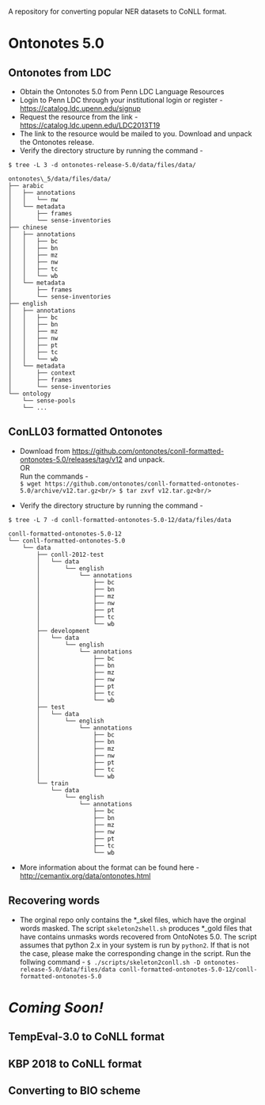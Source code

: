 A repository for converting popular NER datasets to CoNLL format.

# Ontonotes 5.0

## Ontonotes from LDC

* Obtain the Ontonotes 5.0 from Penn LDC Language Resources
* Login to Penn LDC through your institutional login or register - https://catalog.ldc.upenn.edu/signup<br />
* Request the resource from the link - https://catalog.ldc.upenn.edu/LDC2013T19
* The link to the resource would be mailed to you. Download and unpack the Ontonotes release. 
* Verify the directory structure by running the command - 

```
$ tree -L 3 -d ontonotes-release-5.0/data/files/data/
```
```
ontonotes\_5/data/files/data/
├── arabic
│   ├── annotations
│   │   └── nw
│   └── metadata
│       ├── frames
│       └── sense-inventories
├── chinese
│   ├── annotations
│   │   ├── bc
│   │   ├── bn
│   │   ├── mz
│   │   ├── nw
│   │   ├── tc
│   │   └── wb
│   └── metadata
│       ├── frames
│       └── sense-inventories
├── english
│   ├── annotations
│   │   ├── bc
│   │   ├── bn
│   │   ├── mz
│   │   ├── nw
│   │   ├── pt
│   │   ├── tc
│   │   └── wb
│   └── metadata
│       ├── context
│       ├── frames
│       └── sense-inventories
└── ontology
    └── sense-pools
    └── ...
```
<tree>
    
## ConLL03 formatted Ontonotes 

* Download from https://github.com/ontonotes/conll-formatted-ontonotes-5.0/releases/tag/v12 and unpack.<br/>
OR<br/> 
Run the commands -<br/>
``
$ wget https://github.com/ontonotes/conll-formatted-ontonotes-5.0/archive/v12.tar.gz<br/>
$ tar zxvf v12.tar.gz<br/>
``

* Verify the directory structure by running the command - 
```
$ tree -L 7 -d conll-formatted-ontonotes-5.0-12/data/files/data
```
```
conll-formatted-ontonotes-5.0-12
└── conll-formatted-ontonotes-5.0
    └── data
        ├── conll-2012-test
        │   └── data
        │       └── english
        │           └── annotations
        │               ├── bc
        │               ├── bn
        │               ├── mz
        │               ├── nw
        │               ├── pt
        │               ├── tc
        │               └── wb
        ├── development
        │   └── data
        │       └── english
        │           └── annotations
        │               ├── bc
        │               ├── bn
        │               ├── mz
        │               ├── nw
        │               ├── pt
        │               ├── tc
        │               └── wb
        ├── test
        │   └── data
        │       └── english
        │           └── annotations
        │               ├── bc
        │               ├── bn
        │               ├── mz
        │               ├── nw
        │               ├── pt
        │               ├── tc
        │               └── wb
        └── train
            └── data
                └── english
                    └── annotations
                        ├── bc
                        ├── bn
                        ├── mz
                        ├── nw
                        ├── pt
                        ├── tc
                        └── wb
```

* More information about the format can be found here - http://cemantix.org/data/ontonotes.html 

## Recovering words

* The orginal repo only contains the \*\_skel files, which have the orginal words masked. The script `skeleton2shell.sh` produces \*\_gold files that have contains unmasks words recovered from OntoNotes 5.0. The script assumes that python 2.x in your system is run by `python2`. If that is not the case, please make the corresponding change in the script. Run the follwing command -
``
$ ./scripts/skeleton2conll.sh -D ontonotes-release-5.0/data/files/data conll-formatted-ontonotes-5.0-12/conll-formatted-ontonotes-5.0
``
# _Coming Soon!_

## TempEval-3.0 to CoNLL format
## KBP 2018 to CoNLL format
## Converting to BIO scheme
